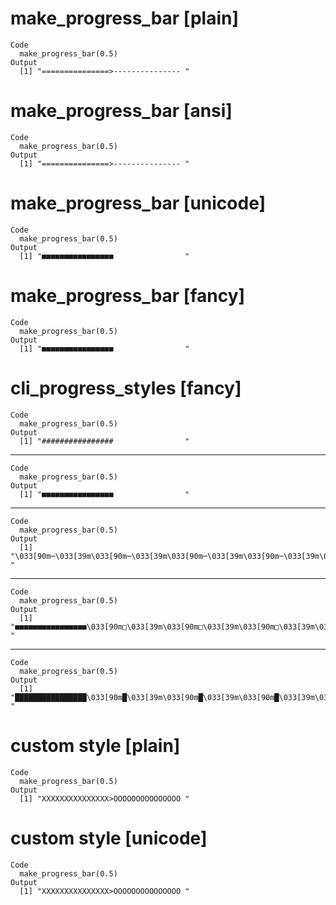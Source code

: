 # make_progress_bar [plain]

    Code
      make_progress_bar(0.5)
    Output
      [1] "===============>--------------- "

# make_progress_bar [ansi]

    Code
      make_progress_bar(0.5)
    Output
      [1] "===============>--------------- "

# make_progress_bar [unicode]

    Code
      make_progress_bar(0.5)
    Output
      [1] "■■■■■■■■■■■■■■■■                "

# make_progress_bar [fancy]

    Code
      make_progress_bar(0.5)
    Output
      [1] "■■■■■■■■■■■■■■■■                "

# cli_progress_styles [fancy]

    Code
      make_progress_bar(0.5)
    Output
      [1] "################                "

---

    Code
      make_progress_bar(0.5)
    Output
      [1] "■■■■■■■■■■■■■■■■                "

---

    Code
      make_progress_bar(0.5)
    Output
      [1] "\033[90m─\033[39m\033[90m─\033[39m\033[90m─\033[39m\033[90m─\033[39m\033[90m─\033[39m\033[90m─\033[39m\033[90m─\033[39m\033[90m─\033[39m\033[90m─\033[39m\033[90m─\033[39m\033[90m─\033[39m\033[90m─\033[39m\033[90m─\033[39m\033[90m─\033[39m\033[90m─\033[39m\033[31m●\033[39m\033[90m─\033[39m\033[90m─\033[39m\033[90m─\033[39m\033[90m─\033[39m\033[90m─\033[39m\033[90m─\033[39m\033[90m─\033[39m\033[90m─\033[39m\033[90m─\033[39m\033[90m─\033[39m\033[90m─\033[39m\033[90m─\033[39m\033[90m─\033[39m\033[90m─\033[39m\033[90m─\033[39m "

---

    Code
      make_progress_bar(0.5)
    Output
      [1] "■■■■■■■■■■■■■■■■\033[90m□\033[39m\033[90m□\033[39m\033[90m□\033[39m\033[90m□\033[39m\033[90m□\033[39m\033[90m□\033[39m\033[90m□\033[39m\033[90m□\033[39m\033[90m□\033[39m\033[90m□\033[39m\033[90m□\033[39m\033[90m□\033[39m\033[90m□\033[39m\033[90m□\033[39m\033[90m□\033[39m "

---

    Code
      make_progress_bar(0.5)
    Output
      [1] "████████████████\033[90m█\033[39m\033[90m█\033[39m\033[90m█\033[39m\033[90m█\033[39m\033[90m█\033[39m\033[90m█\033[39m\033[90m█\033[39m\033[90m█\033[39m\033[90m█\033[39m\033[90m█\033[39m\033[90m█\033[39m\033[90m█\033[39m\033[90m█\033[39m\033[90m█\033[39m\033[90m█\033[39m "

# custom style [plain]

    Code
      make_progress_bar(0.5)
    Output
      [1] "XXXXXXXXXXXXXXX>OOOOOOOOOOOOOOO "

# custom style [unicode]

    Code
      make_progress_bar(0.5)
    Output
      [1] "XXXXXXXXXXXXXXX>OOOOOOOOOOOOOOO "

